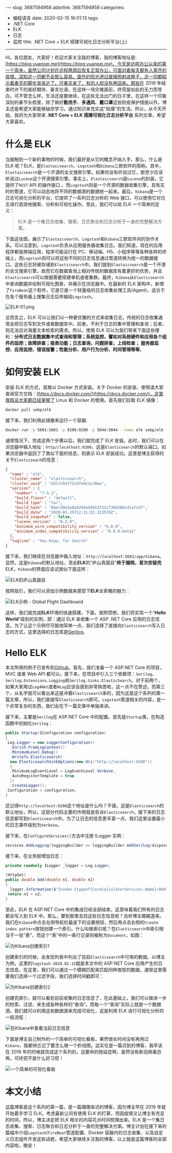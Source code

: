 ﻿﻿---
slug: 3687594958
abbrlink: 3687594958
categories:
- 编程语言
date: 2020-02-15 16:01:13
tags:
- .NET Core
- ELK
- 日志
- 监控
title: .NET Core + ELK 搭建可视化日志分析平台(上)
---

Hi，各位朋友，大家好！欢迎大家关注我的博客，我的博客地址是: [https://blog.yuanpei.me](https://blog.yuanpei.me)。今天是远程办公以来的第一个周末，虽然公司计划在远程两周后恢复正常办公，可面对着每天都有人离开的疫情，深知这一切都不会那么容易。窗外的阳光透过玻璃照射进屋子，这一切都昭示着春天的脚步渐渐近了。可春天来了，有的人却没有再回来。那些在 2019 年结束时许下的美好期待、豪言壮语，在这样一场灾难面前，终究是如此的无力而苍白。可不管怎么样，生活还是要继续，在这些无法出门的日子里，在这样一个印象深刻的春节长假里，除了做好**勤洗手**、**多通风**、**戴口罩**这些防疫保护措施以外，博主还是希望大家能够抽空学习，通过知识来充实这“枯燥"的生活。所以，从今天开始，我将为大家带来 **.NET Core + ELK 搭建可视化日志分析平台** 系列文章，希望大家喜欢。

# 什么是 ELK

当接触到一个新的事物的时候，我们最好是从它的概念开始入手。那么，什么是 ELK 呢？ELK，是`Elastaicsearch`、`Logstash`和`Kibana`三款软件的简称。其中，`Elastaicsearch`是一个开源的全文搜索引擎。如果你没有听说过它，那至少应该听说过`Lucene`这个开源搜索引擎。事实上，`Elastaicsearch`是`Lucene`的封装，它提供了`REST` API 的操作接口 。而`Logstash`则是一个开源的数据收集引擎，具有实时的管道，它可以动态地将不同的数据源的数据统一起来。最后，`Kibana`是一个日志可视化分析的平台，它提供了一系列日志分析的 Web 接口，可以使用它对日志进行高效地搜索、分析和可视化操作。至此，我们可以给 ELK 一个简单的定义：

> ELK 是一个集日志收集、搜索、日志聚合和日志分析于一身的完整解决方案。

下面这张图，展示了`Elastaicsearch`、`Logstash`和`Kibana`三款软件间的协作关系。可以注意到，`Logstash`负责从应用服务器收集日志。我们知道，现在的应用程序都是跨端应用，程序可能运行在 PC、移动端、H5、小程序等等各种各样的终端上，而`Logstash`则可以将这些不同的日志信息通过管道转换为统一的数据接口。这些日志将被存储到`Elasticsearch`中。我们提到`Elastaicsearch`是一个开源的全文搜索引擎，故而它在数据查询上相对传统的数据库有着更好的优势，并且`Elasticsearch`可以根据需要搭建单机或者集群。最终，`Kibana`从`Elasticsearch`中查询数据并绘制可视化图表，并展示在浏览器中。在最新的 ELK 架构中，新增了`FireBeat`这个软件，它是它是一个轻量级的日志收集处理工具(Agent)，适合于在各个服务器上搜集日志后传输给`Logstash`。

![ELK-01.png](https://i.loli.net/2020/02/15/mbJRXGo56YA9jQP.png)

总而言之，ELK 可以让我们以一种更优雅的方式来收集日志，传统的日志收集通常会把日志写到文件或者数据库中。前者，不利于日志的集中管理和查询；后者，则无法应对海量文本检索的需求。所以，使用 ELK 可以为我们带来下面这些便利：**分布式日志数据集中式查询和管理；系统监控，譬如对系统硬件和应用各个组件的监控；故障排查；报表功能；日志查询，问题排查，上线检查； 服务器监控、应用监控、错误报警；性能分析、用户行为分析、时间管理等等**。

# 如何安装 ELK

安装 ELK 的方式，首推以 Docker 方式安装。关于 Docker 的安装、使用请大家查阅官方文档：[https://docs.docker.com/](https://docs.docker.com/)。这里我假设大家都已经掌握了 Linux 和 Docker 的使用。首先我们拉取 ELK 镜像：

```bash
docker pull sebp/elk
```

接下来，我们利用此镜像来运行一个容器:

```bash
docker run -p 5601:5601 -p 9200:9200 -p 5044:5044 --name elk sebp/elk 
```

通常情况下，完成这两个步骤以后，我们就完成了 ELK 安装。此时，我们可以在浏览器中输入地址：`http//localhost:9200`，这是`Elasticsearch`的默认端口。如果浏览器中返回了了类似下面的信息，则表示 ELK 安装成功。这里是博主获得的关于`Elasticseach`的信息：

```json
{
  "name" : "elk",
  "cluster_name" : "elasticsearch",
  "cluster_uuid" : "GGlJrOvtT2uSfoHioLCWww",
  "version" : {
    "number" : "7.5.2",
    "build_flavor" : "default",
    "build_type" : "tar",
    "build_hash" : "8bec50e1e0ad29dad5653712cf3bb580cd1afcdf",
    "build_date" : "2020-01-15T12:11:52.313576Z",
    "build_snapshot" : false,
    "lucene_version" : "8.3.0",
    "minimum_wire_compatibility_version" : "6.8.0",
    "minimum_index_compatibility_version" : "6.0.0-beta1"
  },
  "tagline" : "You Know, for Search"
}
```
接下来，我们继续在浏览器中输入地址：`http://localhost:5601/app/kibana`。显然，这是`Kibana`的默认地址，至此**ELK**的“庐山真面目”**终于揭晓，首次安装完**ELK，`Kibana`的界面应该试类似下面这样：

![ELK的庐山真面目](https://i.loli.net/2020/02/15/uOQSCUxfWYManK6.png)

按照指引，我们可以添加示例数据来感受下**ELK**全家桶的魅力：

![ELK示例 - Global Flight Dashboard](https://i.loli.net/2020/02/15/j6xFzedsPf7y9gL.png)

这样，我们就完成**ELK**环境的快速搭建。下面，按照惯例，我们将实现一个“**Hello World**”级别的实例，即：通过 ELK 来收集一个 ASP .NET Core 应用的日志信息。为了让这个示例尽可能地简单一点，我们选择了直接向`Elasticsearch`写入日志的方式，这里选择的日志库是[Serilog](https://serilog.net/)。

# Hello ELK

本文所用的例子已发布到[Github](https://github.com/qinyuanpei/DynamicWebApi/tree/master/DynamicWebApi.Core)。首先，我们准备一个 ASP.NET Core 的项目，MVC 或者 Web API 都可以。接下来，在项目中引入三个依赖项：`Serilog`、`Serilog.Extensions.Logging`和`Serilog.Sinks.ElasticSearch`。对于前两个，如果大家用过`Log4Net`或者`NLog`应该会感到非常熟悉啦，这一点不在赘述。而第三个，从名字就可以看出来这是冲着`Elasticsearch`来的，因为这是这个系列的第一篇文章，所以，我们直接写`Elasticsearch`即可。`Logstash`管道相关的内容，是一个非常复杂的东西，我们会在下一篇文章中单独来讲。

接下来，主要是`Serilog`在 ASP.NET Core 中的配置。首先是`Startup`类，在构造函数中初始化`Serilog`：

```csharp
public Startup(IConfiguration configuration)
{
 Log.Logger = new LoggerConfiguration()
  .Enrich.FromLogContext()
  .MinimumLevel.Debug()
  .WriteTo.Elasticsearch(
  new ElasticsearchSinkOptions(new Uri("http://localhost:9200"))
  {
   MinimumLogEventLevel = LogEventLevel.Verbose,
   AutoRegisterTemplate = true
  })
  .CreateLogger();
 Configuration = configuration;
}

```
还记得`http://localhost:9200`这个地址是什么吗？不错，这是`Elasticsearch`的默认地址，所以，这部分代码主要的作用就是告诉`Elasticsearch`，接下来的日志信息都写到`Elasticsearch`中。为了让日志的信息更丰富一点，我们这里设置最小的日志事件级别为`Verbose`。

接下来，在`ConfigureServices()`方法中注册 ILogger 实例：
```csharp
services.AddLogging(loggingBuilder => loggingBuilder.AddSerilog(dispose: true));
```

接下来，在业务层增加日志：
```csharp
private readonly ILogger _logger = Log.Logger;
      
[HttpGet]
public double Add(double n1, double n2)
{
 _logger.Information($"Invoke {typeof(CoreCalculatorService).Name}/Add: {n1},{n2}");
 return n1 + n2;
}
```
至此，ELK 在 ASP.NET Core 中的集成已经全部结束，这意味着我们所有的日志都会写入到 ELK 中。那么，要到那里去找这些日志信息呢？且听博主娓娓道来。我们在`Kibana`中点击左侧导航栏最底下的设置按钮，然后再点击右侧的`Create index pattern`按钮创建一个索引。什么叫做索引呢？在`Elasticsearch`中索引相当于一张"表"，而这个“表”中的一条行记录则被称为`Document`，如图：

![为Kibana创建索引1](https://i.loli.net/2020/02/15/fywAlQcH45mId1F.png)

创建索引的时候，会发现列表中列出了目前`Elasticsearch`中可用的数据。以博主为例，这里的`logstash-2020.02.15`就是本文中的 ASP.NET Core 应用产生的日志信息。在这里，我们可以通过一个模糊匹配来匹配同种类型的数据。通常这里需要我们选择一个过滤字段，我们选择时间戳即可：

![为Kibana创建索引2](https://i.loli.net/2020/02/15/8fD1EabSUV7OeZM.png)

创建完索引，就可以看到目前收集的日志信息了，在此基础上，我们可以做进一步的检索、过滤，来生成各种各样的“查询”。而每一个“查询”实际上就是一个数据源。我们就可以利用这些数据源来完成可视化，这是利用 ELK 进行可视化分析的一般流程：

![在Kibana中查看当前日志信息](https://i.loli.net/2020/02/15/m5jufkQW4qEiZAJ.png)

下面是博主自己制作的一个简单的可视化看板，果然很长时间没有再用过`Kibana`，我都快忘记了要怎么做一个折线图。这实在是一篇迟到的博客，我早该在 2019 年的时候就完成这个系列的，这要命的拖延症啊，虽然没有新冠病毒恐怖，可终究不是什么好习惯！

![一个简单的可视化看板](https://i.loli.net/2020/02/15/me7v2LBIOCUfM5a.png)

# 本文小结
这篇博客是这个系列的第一篇，是一篇珊珊来迟的博客，因为博主早在 2019 年就开始着手学习 ELK。考虑最新公司有使用 ELK 的打算，而因疫情又让博主有充足的时间，所以，博主决定把 ELK 相关的内容花点时间梳理出来。ELK 是一个集日志收集、搜索、日志聚合和日志分析于一身的完整解决方案。博主计划在接下来的篇幅中介绍`Logstash`/`FireBeat`管道配置、Docker 容器内的日志收集、以及自定义日志组件开发这些话题，希望大家继续关注我的博客。以上就是这篇博客的全部内容啦，晚安！